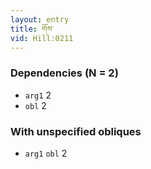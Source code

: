 ```yaml
---
layout: entry
title: གོས་
vid: Hill:0211
---
```

### Dependencies (N = 2)
* `arg1` 2
* `obl` 2


### With unspecified obliques
* `arg1` `obl` 2
